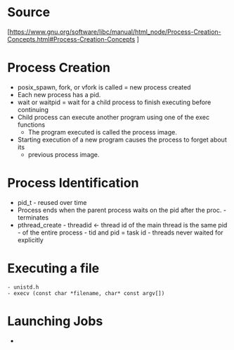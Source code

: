 # Source
[https://www.gnu.org/software/libc/manual/html_node/Process-Creation-Concepts.html#Process-Creation-Concepts ] 
# Process Creation
  - posix_spawn, fork, or vfork is called = new process created
  - Each new process has a pid.
  - wait or waitpid = wait for a child process to finish executing before continuing
  - Child process can execute another program using one of the exec functions 
    - The program executed is called the process image.
  - Starting execution of a new program causes the process to forget about its
    - previous process image.
# Process Identification
   - pid_t - reused over time
   - Process ends when the parent process waits on the pid after the proc.
    - terminates
   - pthread_create - threadid <- thread id of the main thread is the same pid
    - of the entire process
    - tid and pid = task id
    - threads never waited for explicitly 
# Executing a file
    - unistd.h
    - execv (const char *filename, char* const argv[])

# Launching Jobs
  - 
